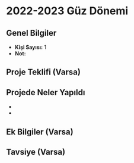 # 2022-2023 Güz Dönemi

## Genel Bilgiler
* **Kişi Sayısı:** 1
* **Not:** 

## Proje Teklifi (Varsa)


## Projede Neler Yapıldı
* 
* 



## Ek Bilgiler (Varsa)


## Tavsiye (Varsa)
